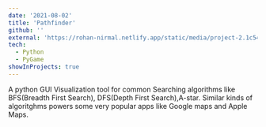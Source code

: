 ```yaml
---
date: '2021-08-02'
title: 'Pathfinder'
github: ''
external: 'https://rohan-nirmal.netlify.app/static/media/project-2.1c544434.gif '
tech:
  - Python 
  - PyGame
showInProjects: true
---
```


A python GUI Visualization tool for common Searching algorithms like BFS(Breadth First Search), DFS(Depth First Search),A-star. Similar kinds of algoritghms powers some very popular apps like Google maps and Apple Maps.

